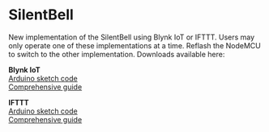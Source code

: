 # SilentBell
New implementation of the SilentBell using Blynk IoT or IFTTT. Users may only operate one of these implementations at a time. Reflash the NodeMCU to switch to the other implementation. Downloads available here:

**Blynk IoT** <br />
[Arduino sketch code](https://github.com/Make-Stuff4U/SilentBell/blob/main/Code%20based%20on%20Blynk%20IoT.zip) <br />
[Comprehensive guide](https://github.com/Make-Stuff4U/SilentBell/blob/main/Doorbell%20Set%20Up%20Guide%20using%20Blynk%20IoT.pdf) <br />

**IFTTT** <br />
[Arduino sketch code](https://github.com/Make-Stuff4U/SilentBell/blob/main/Code%20based%20on%20IFTTT.zip) <br />
[Comprehensive guide](https://github.com/Make-Stuff4U/SilentBell/blob/main/Doorbell%20Set%20Up%20Guide%20using%20IFTTT.pdf) <br />
